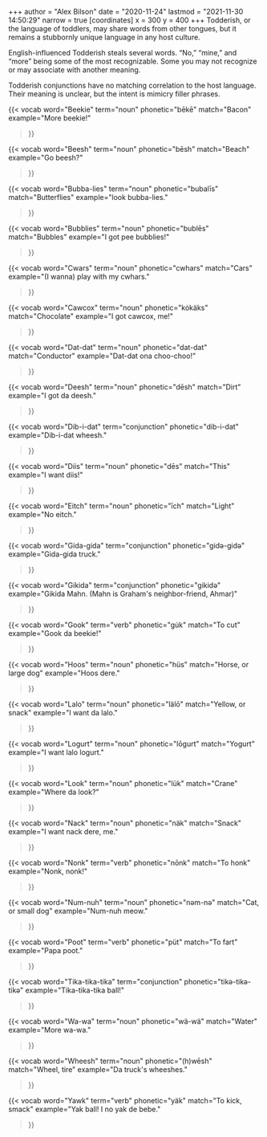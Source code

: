 +++
author = "Alex Bilson"
date = "2020-11-24"
lastmod = "2021-11-30 14:50:29"
narrow = true
[coordinates]
    x = 300
    y = 400
+++
Todderish, or the language of toddlers, may share words from other tongues, but it remains a stubbornly unique language in any host culture.

English-influenced Todderish steals several words. “No,” “mine,” and “more” being some of the most recognizable. Some you may not recognize or may associate with another meaning.

Todderish conjunctions have no matching correlation to the host language. Their meaning is unclear, but the intent is mimicry filler phrases.

{{< vocab
  word="Beekie"
  term="noun"
  phonetic="bēkē"
  match="Bacon"
  example="More beekie!"
>}}

{{< vocab
  word="Beesh"
  term="noun"
  phonetic="bēsh"
  match="Beach"
  example="Go beesh?"
>}}

{{< vocab
  word="Bubba-lies"
  term="noun"
  phonetic="bubalīs"
  match="Butterflies"
  example="look bubba-lies."
>}}

{{< vocab
  word="Bubblies"
  term="noun"
  phonetic="bublēs"
  match="Bubbles"
  example="I got pee bubblies!"
>}}

{{< vocab
  word="Cwars"
  term="noun"
  phonetic="cwhars"
  match="Cars"
  example="(I wanna) play with my cwhars."
>}}

{{< vocab
  word="Cawcox"
  term="noun"
  phonetic="kȯkäks"
  match="Chocolate"
  example="I got cawcox, me!"
>}}

{{< vocab
  word="Dat-dat"
  term="noun"
  phonetic="dat-dat"
  match="Conductor"
  example="Dat-dat ona choo-choo!"
>}}

{{< vocab
  word="Deesh"
  term="noun"
  phonetic="dēsh"
  match="Dirt"
  example="I got da deesh."
>}}

{{< vocab
  word="Dib-i-dat"
  term="conjunction"
  phonetic="dib-i-dat"
  example="Dib-i-dat wheesh."
>}}

{{< vocab
  word="Diis"
  term="noun"
  phonetic="dēs"
  match="This"
  example="I want diis!"
>}}

{{< vocab
  word="Eitch"
  term="noun"
  phonetic="īch"
  match="Light"
  example="No eitch."
>}}

{{< vocab
  word="Gida-gida"
  term="conjunction"
  phonetic="gidə-gidə"
  example="Gida-gida truck."
>}}

{{< vocab
  word="Gikida"
  term="conjunction"
  phonetic="gikidə"
  example="Gikida Mahn. (Mahn is Graham's neighbor-friend, Ahmar)"
>}}

{{< vocab
  word="Gook"
  term="verb"
  phonetic="gu̇k"
  match="To cut"
  example="Gook da beekie!"
>}}

{{< vocab
  word="Hoos"
  term="noun"
  phonetic="hüs"
  match="Horse, or large dog"
  example="Hoos dere."
>}}

{{< vocab
  word="Lalo"
  term="noun"
  phonetic="lälō"
  match="Yellow, or snack"
  example="I want da lalo."
>}}

{{< vocab
  word="Logurt"
  term="noun"
  phonetic="lōgurt"
  match="Yogurt"
  example="I want lalo logurt."
>}}


{{< vocab
  word="Look"
  term="noun"
  phonetic="lük"
  match="Crane"
  example="Where da look?"
>}}

{{< vocab
  word="Nack"
  term="noun"
  phonetic="näk"
  match="Snack"
  example="I want nack dere, me."
>}}

{{< vocab
  word="Nonk"
  term="verb"
  phonetic="nōnk"
  match="To honk"
  example="Nonk, nonk!"
>}}

{{< vocab
  word="Num-nuh"
  term="noun"
  phonetic="nəm-nə"
  match="Cat, or small dog"
  example="Num-nuh meow."
>}}

{{< vocab
  word="Poot"
  term="verb"
  phonetic="püt"
  match="To fart"
  example="Papa poot."
>}}

{{< vocab
  word="Tika-tika-tika"
  term="conjunction"
  phonetic="tikə-tikə-tikə"
  example="Tika-tika-tika ball!"
>}}

{{< vocab
  word="Wa-wa"
  term="noun"
  phonetic="wä-wä"
  match="Water"
  example="More wa-wa."
>}}

{{< vocab
  word="Wheesh"
  term="noun"
  phonetic="(h)wēsh"
  match="Wheel, tire"
  example="Da truck's wheeshes."
>}}

{{< vocab
  word="Yawk"
  term="verb"
  phonetic="yäk"
  match="To kick, smack"
  example="Yak ball! I no yak de bebe."
>}}

